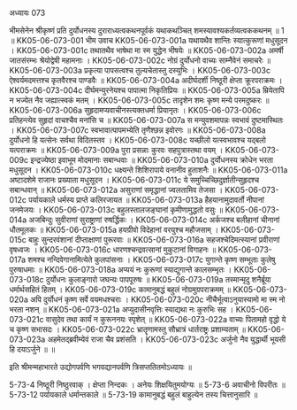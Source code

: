 अध्यायः 073

भीमसेनेन श्रीकृष्णं प्रति दुर्योधनस्य दुराराध्यत्वकथनपूर्वकं यथाकथञ्चित् शमस्यावश्यकर्तव्यत्वककथनम् ॥ 1 ॥
KK05-06-073-001	भीम उवाच 
KK05-06-073-001a	यथायथैव शान्तिः स्यात्कुरूणां मधुसूदन ।
KK05-06-073-001c	तथातथैव भाषेथा मा स्म युद्धेन भीषयेः ॥
KK05-06-073-002a	अमर्षी जातसंरम्भः श्रेयोद्वेषी महामनाः ।
KK05-06-073-002c	नोग्रं दुर्योधनो वाच्यः साम्नैवेनं समाचरेः ॥
KK05-06-073-003a	प्रकृत्या पापसत्वश्च तुल्यचेतास्तु दस्युभिः ।
KK05-06-073-003c	ऐश्वर्यमदमत्तश्च कृतवैरश्च पाण्डवैः ॥
KK05-06-073-004a	अदीर्घदर्शी निष्ठूरी क्षेप्ता क्रूरपराक्रमः ।
KK05-06-073-004c	दीर्घमन्युरनेयश्च पापात्मा निकृतिप्रियः ॥
KK05-06-073-005a	म्रियेतापि न भज्येत नैव जह्यात्स्वकं मतम् ।
KK05-06-073-005c	तादृशेन शमः कृष्ण मन्ये परमदुष्करः ॥
KK05-06-073-006a	सुहृदामप्यवाचीनस्त्यक्तधर्मा प्रियानृतः ।
KK05-06-073-006c	प्रतिहन्त्येव सुहृदां वाचश्चैव मनांसि च ॥
KK05-06-073-007a	स मन्युवशमापन्नः स्वभावं दुष्टमास्थितः ।
KK05-06-073-007c	स्वभावात्पापमभ्येति तृणैश्छन्न इवोरगः ॥
KK05-06-073-008a	दुर्योधनो हि यत्सेनः सर्वथा विदितस्तव ।
KK05-06-073-008c	यच्छीलो यत्स्वभावश्च यद्बलो यत्पराक्रमः ॥
KK05-06-073-009a	पुरा प्रसन्नाः कुरवः सहपुत्रास्तथा वयम् ।
KK05-06-073-009c	इन्द्रज्येष्ठा इवाभूम मोदमानाः सबान्धवाः ॥
KK05-06-073-010a	दुर्योधनस्य क्रोधेन भरता मधुसूदन ।
KK05-06-073-010c	धक्ष्यन्ते शिशिरापाये वनानीव हुताशनैः ॥
KK05-06-073-011a	अष्टादशेमे राजानः प्रख्याता मधुसूदन ।
KK05-06-073-011c	ये समुच्चिच्छिदुर्ज्ञातीन्सुहृदश्च सबान्धवान् ॥
KK05-06-073-012a	असुराणां समृद्धानां ज्वलतामिव तेजसा ।
KK05-06-073-012c	पर्यायकाले धर्मस्य प्राप्ते कलिरजायत ॥
KK05-06-073-013a	हैहयानामुदावर्तो नीपानां जनमेजयः ।
KK05-06-073-013c	बहुलस्तालजङ्घानां कृमीणामुद्धतो वसुः ॥
KK05-06-073-014a	अजबिन्दुः सुवीराणां सुराष्ट्राणां रुषर्द्धिकः ।
KK05-06-073-014c	अर्कजश्च बलीहानां चीनानां धौतमूलकः ॥
KK05-06-073-015a	हयग्रीवो विदेहानां वरयुश्च महौजसाम् ।
KK05-06-073-015c	बाहुः सुन्दरवंशानां दीप्ताक्षाणां पुरूरवाः ॥
KK05-06-073-016a	सहजश्चेदिमत्स्यानां प्रवीराणां वृषध्वजः ।
KK05-06-073-016c	धारणश्चन्द्रवत्सानां मुकुटानां विगाहनः ॥
KK05-06-073-017a	शमश्च नन्दिवेगानामित्येते कुलपांसनाः ।
KK05-06-073-017c	युगान्ते कृष्ण सम्भूताः कुलेषु पुरुषाधमाः ॥
KK05-06-073-018a	अप्ययं नः कुरूणां स्याद्युगान्ते कालसम्भृतः ।
KK05-06-073-018c	दुर्योधनः कुलाङ्गारो जघन्यः पापपूरुषः ॥
KK05-06-073-019a	तस्मान्मृदु शनैर्ब्रूया धर्मार्थसहितं हितम् ।
KK05-06-073-019c	कामानुबद्धं बहुलं नोग्रमुग्रपराक्रमम् ॥
KK05-06-073-020a	अपि दुर्योधनं कृष्ण सर्वे वयमधश्चराः ।
KK05-06-073-020c	नीचैर्भूत्वाऽनुयास्यामो मा स्म नो भरता नशन् ॥
KK05-06-073-021a	अप्युदासीनवृत्तिः स्याद्यथा नः कुरुभिः सह ।
KK05-06-073-021c	वासुदेव तथा कार्यं न कुरूननयः स्पृशेत् ॥
KK05-06-073-022a	वाच्यः पितामहो वृद्धो ये च कृष्ण सभासदः ।
KK05-06-073-022c	भ्रातॄणामस्तु सौभ्रात्रं धार्तराष्ट्रः प्रशाम्यताम् ॥
KK05-06-073-023a	अहमेतद्ब्रवीम्येवं राजा चैव प्रशंसति ।
KK05-06-073-023c	अर्जुनो नैव युद्धार्थी भूयसी हि दयाऽर्जुने ॥ ॥

इति श्रीमन्महाभारते उद्योगपर्वणि भगवद्यानपर्वणि त्रिसप्ततितमोऽध्यायः ॥

5-73-4 निष्ठूरी निष्ठुरवाक् । क्षेप्ता निन्दकः । अनेयः शिक्षयितुमयोग्यः ॥ 5-73-6 अवाचीनो विपरीतः ॥ 5-73-12 पर्यायकाले धर्मान्तकाले ॥ 5-73-19 कामानुबद्धं बहुलं बाहुल्येन तस्य चित्तानुसारि ॥
